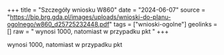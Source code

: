 +++
title = "Szczegóły wniosku W860"
date = "2024-06-07"
source = "https://bip.brg.gda.pl/images/uploads/wnioski-do-planu-ogolnego/w860_d25725232448.pdf"
tags = ["wnioski-ogolne"]
geolinks = []
raw = " wynosi 1000, natomiast w przypadku pkt "
+++

 wynosi 1000, natomiast w przypadku pkt 


